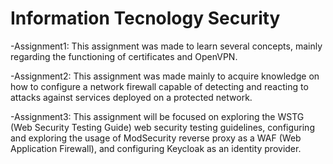 # Information Tecnology Security

-Assignment1: This assignment was made to learn several concepts, mainly regarding the functioning of certificates and OpenVPN.

-Assignment2: This assignment was made mainly to acquire knowledge on how to configure a network firewall capable of detecting 
and reacting to attacks against services deployed on a protected network.

-Assignment3: This assignment will be focused on exploring the WSTG (Web Security Testing Guide) web security testing guidelines, 
configuring and exploring the usage of ModSecurity reverse proxy as a WAF (Web Application Firewall), and configuring Keycloak as 
an identity provider.
